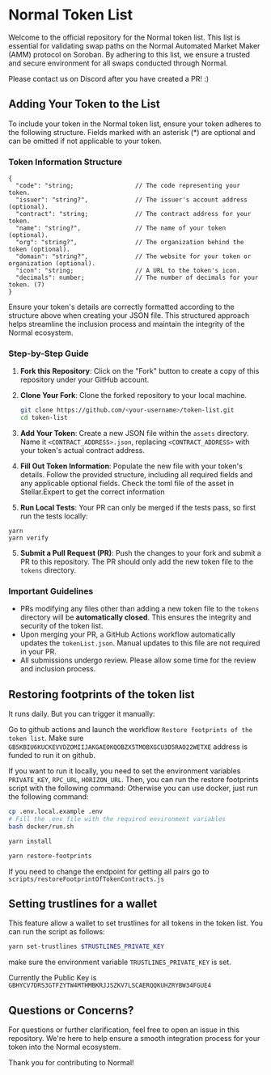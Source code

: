# Normal Token List

Welcome to the official repository for the Normal token list. This list is essential for validating swap paths on the Normal Automated Market Maker (AMM) protocol on Soroban. By adhering to this list, we ensure a trusted and secure environment for all swaps conducted through Normal.

Please contact us on Discord after you have created a PR! :)

## Adding Your Token to the List

To include your token in the Normal token list, ensure your token adheres to the following structure. Fields marked with an asterisk (*) are optional and can be omitted if not applicable to your token.

### Token Information Structure

```plaintext
{
  "code": "string;                 // The code representing your token.
  "issuer": "string?",             // The issuer's account address (optional).
  "contract": "string;             // The contract address for your token.
  "name": "string?",               // The name of your token (optional).
  "org": "string?",                // The organization behind the token (optional).
  "domain": "string?",             // The website for your token or organization (optional).
  "icon": "string;                 // A URL to the token's icon.
  "decimals": number;              // The number of decimals for your token. (7)
}
```

Ensure your token's details are correctly formatted according to the structure above when creating your JSON file. This structured approach helps streamline the inclusion process and maintain the integrity of the Normal ecosystem.

### Step-by-Step Guide

1. **Fork this Repository**: Click on the "Fork" button to create a copy of this repository under your GitHub account.

2. **Clone Your Fork**: Clone the forked repository to your local machine.

   ```bash
   git clone https://github.com/<your-username>/token-list.git
   cd token-list
   ```

3. **Add Your Token**: Create a new JSON file within the `assets` directory. Name it `<CONTRACT_ADDRESS>.json`, replacing `<CONTRACT_ADDRESS>` with your token's actual contract address.

4. **Fill Out Token Information**: Populate the new file with your token's details. Follow the provided structure, including all required fields and any applicable optional fields. Check the toml file of the asset in Stellar.Expert to get the correct information

5. **Run Local Tests**: Your PR can only be merged if the tests pass, so first run the tests locally:
```
yarn
yarn verify
```

5. **Submit a Pull Request (PR)**: Push the changes to your fork and submit a PR to this repository. The PR should only add the new token file to the `tokens` directory.

### Important Guidelines

- PRs modifying any files other than adding a new token file to the `tokens` directory will be **automatically closed**. This ensures the integrity and security of the token list.
- Upon merging your PR, a GitHub Actions workflow automatically updates the `tokenList.json`. Manual updates to this file are not required in your PR.
- All submissions undergo review. Please allow some time for the review and inclusion process.

## Restoring footprints of the token list
It runs daily. But you can trigger it manually:

Go to github actions and launch the workflow `Restore footprints of the token list`.
Make sure `GB5KBIU6KUCKEVVDZOMIIJAKGAEOKQOBZX5TMOBXGCU3D5RAO22WETXE` address is funded to run it on github.

If you want to run it locally, you need to set the environment variables `PRIVATE_KEY`, `RPC_URL`, `HORIZON_URL`. Then, you can run the restore footprints script with the following command:
Otherwise you can use docker, just run the following command:
```bash 
cp .env.local.example .env
# Fill the .env file with the required environment variables
bash docker/run.sh

yarn install
```

```bash
yarn restore-footprints
```
If you need to change the endpoint for getting all pairs go to `scripts/restoreFootprintOfTokenContracts.js`

## Setting trustlines for a wallet
This feature allow a wallet to set trustlines for all tokens in the token list. You can run the script as follows:
  
  ```bash
  yarn set-trustlines $TRUSTLINES_PRIVATE_KEY
  ```
make sure the environment variable `TRUSTLINES_PRIVATE_KEY` is set.

Currently the Public Key is `GBHYCV7DRS3GTFZYTW4MTHMBKRJJSZKV7LSCAERQQKUHZRYBW34FGUE4`

## Questions or Concerns?

For questions or further clarification, feel free to open an issue in this repository. We're here to help ensure a smooth integration process for your token into the Normal ecosystem.

Thank you for contributing to Normal!
